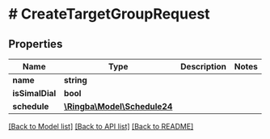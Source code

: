# # CreateTargetGroupRequest

## Properties

Name | Type | Description | Notes
------------ | ------------- | ------------- | -------------
**name** | **string** |  |
**isSimalDial** | **bool** |  |
**schedule** | [**\Ringba\Model\Schedule24**](Schedule24.md) |  |

[[Back to Model list]](../../README.md#models) [[Back to API list]](../../README.md#endpoints) [[Back to README]](../../README.md)

